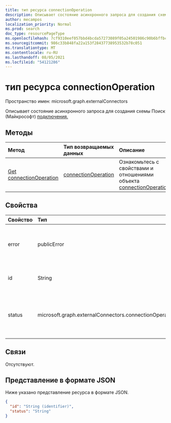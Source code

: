 ```yaml
---
title: тип ресурса connectionOperation
description: Описывает состояние асинхронного запроса для создания схемы Поиск (Майкрософт) подключения.
author: mecampos
localization_priority: Normal
ms.prod: search
doc_type: resourcePageType
ms.openlocfilehash: 7cf9310eef057bbd4bcda57273089f05a24501986c90b6bffbc072d39932cac2
ms.sourcegitcommit: 986c33b848fa22a153f28437738953532b78c051
ms.translationtype: MT
ms.contentlocale: ru-RU
ms.lasthandoff: 08/05/2021
ms.locfileid: "54121286"
---
```

# <a name="connectionoperation-resource-type"></a>тип ресурса connectionOperation

Пространство имен: microsoft.graph.externalConnectors



Описывает состояние асинхронного запроса для создания схемы Поиск (Майкрософт) [подключения.](externalconnectors-schema.md)

## <a name="methods"></a>Методы
|Метод|Тип возвращаемых данных|Описание|
|:---|:---|:---|
|[Get connectionOperation](../api/externalconnectors-connectionoperation-get.md)|[connectionOperation](../resources/externalconnectors-connectionoperation.md)|Ознакомьтесь с свойствами и отношениями объекта [connectionOperation.](../resources/externalconnectors-connectionoperation.md)|

## <a name="properties"></a>Свойства
|Свойство|Тип|Описание|
|:---|:---|:---|
|error|publicError| Если `status` это `failed` так, предоставляет дополнительные сведения об ошибке, которая привела к сбою.|
|id|String| Уникальный идентификатор для подключенияOperation. Только для чтения. |
|status|microsoft.graph.externalConnectors.connectionOperationStatus| Указывает состояние асинхронной операции. Возможные значения: `unspecified`, `inprogress`, `completed`, `failed`, `unknownFutureValue`.|

## <a name="relationships"></a>Связи
Отсутствуют.

## <a name="json-representation"></a>Представление в формате JSON
Ниже указано представление ресурса в формате JSON.
<!-- {
  "blockType": "resource",
  "keyProperty": "id",
  "@odata.type": "microsoft.graph.externalConnectors.connectionOperation",
  "openType": false
}
-->
``` json
{
  "id": "String (identifier)",
  "status": "String"
}
```

